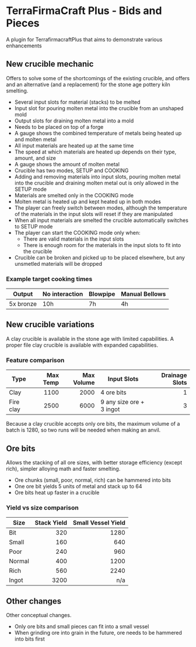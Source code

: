 # TerraFirmaCraft Plus - Bids and Pieces
A plugin for TerrafirmacraftPlus that aims to demonstrate various enhancements

## New crucible mechanic
Offers to solve some of the shortcomings of the existing crucible, and offers and an alternative (and a replacement) for the stone age pottery kiln smelting.

- Several input slots for material (stacks) to be melted
- Input slot for pouring molten metal into the crucible from an unshaped mold
- Output slots for draining molten metal into a mold
- Needs to be placed on top of a forge
- A gauge shows the combined temperature of metals being heated up and molten metal
- All input materials are heated up at the same time
- The speed at which materials are heated up depends on their type, amount, and size
- A gauge shows the amount of molten metal
- Crucible has two modes, SETUP and COOKING
- Adding and removing materials into input slots, pouring molten metal into the crucible and draining molten metal out is only allowed in the SETUP mode
- Materials are smelted only in the COOKING mode
- Molten metal is heated up and kept heated up in both modes
- The player can freely switch between modes, although the temperature of the materials in the input slots will reset if they are manipulated
- When all input materials are smelted the crucible automatically switches to SETUP mode
- The player can start the COOKING mode only when:
  - There are valid materials in the input slots
  - There is enough room for the materials in the input slots to fit into the crucible
- Crucible can be broken and picked up to be placed elsewhere, but any unsmetled materials will be dropped

### Example target cooking times
| Output | No interaction | Blowpipe | Manual Bellows |
| --- | --- | --- | --- |
| 5x bronze | 10h | 7h | 4h |

## New crucible variations
A clay crucible is available in the stone age with limited capabilities. 
A proper file clay crucible is available with expanded capabilities.

### Feature comparison
| Type | Max Temp | Max Volume | Input Slots | Drainage Slots |
| --- | ---: | ---: | --- | ---: |
| Clay | 1100 | 2000 | 4 ore bits | 1 |
| Fire clay | 2500 | 6000 | 9 any size ore + 3 ingot | 3 |

Because a clay crucible accepts only ore bits, the maximum volume of a batch is 1280, so two runs will be needed when making an anvil.

## Ore bits
Allows the stacking of all ore sizes, with better storage efficiency (except rich), simpler alloying math and faster smelting.

- Ore chunks (small, poor, normal, rich) can be hammered into bits
- One ore bit yields 5 units of metal and stack up to 64
- Ore bits heat up faster in a crucible

### Yield vs size comparison 
| Size | Stack Yield | Small Vessel Yield |
| --- | ---: | ---: |
| Bit | 320 | 1280 |
| Small | 160 | 640 |
| Poor | 240 | 960 |
| Normal | 400 | 1200 |
| Rich | 560 | 2240 |
| Ingot | 3200 | n/a |

## Other changes
Other conceptual changes.

- Only ore bits and small pieces can fit into a small vessel
- When grinding ore into grain in the future, ore needs to be hammered into bits first


